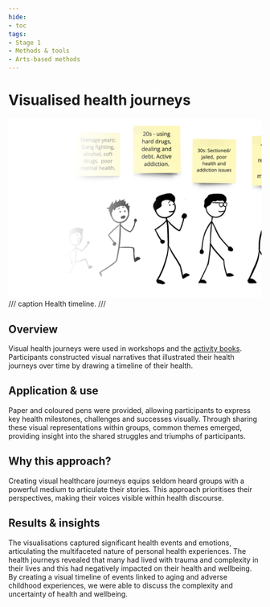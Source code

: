 ```yaml
---
hide:
- toc
tags:
- Stage 1
- Methods & tools
- Arts-based methods
---
```


# Visualised health journeys

![Health timelines](../assets/health-timeline.png)
/// caption
Health timeline.
///

## Overview  
Visual health journeys were used in workshops and the [activity books](activity-book.md). Participants constructed visual narratives that illustrated their health journeys over time by drawing a timeline of their health.

## Application & use  
Paper and coloured pens were provided, allowing participants to express key health milestones, challenges and successes visually. Through sharing these visual representations within groups, common themes emerged, providing insight into the shared struggles and triumphs of participants.

## Why this approach?  
Creating visual healthcare journeys equips seldom heard groups with a powerful medium to articulate their stories. This approach prioritises their perspectives, making their voices visible within health discourse. 

## Results & insights  
The visualisations captured significant health events and emotions, articulating the multifaceted nature of personal health experiences. The health journeys revealed that many had lived with trauma and complexity in their lives and this had negatively impacted on their health and wellbeing. By creating a visual timeline of events linked to aging and adverse childhood experiences, we were able to discuss the complexity and uncertainty of health and wellbeing.

